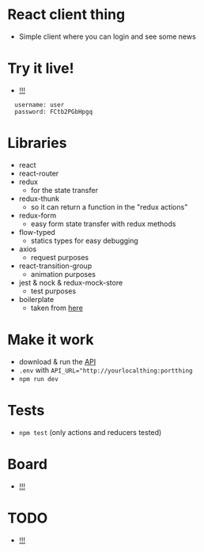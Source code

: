 # React client thing
- Simple client where you can login and see some news

# Try it live!
- [!!!](https://fw-client-ti.herokuapp.com)
```
  username: user 
  password: FCtb2PGbHpgq
```
# Libraries
- react
- react-router
- redux 
  - for the state transfer
- redux-thunk
  - so it can return a function in the "redux actions"
- redux-form
  - easy form state transfer with redux methods
- flow-typed
  - statics types for easy debugging
- axios
  - request purposes
- react-transition-group
  - animation purposes
- jest & nock & redux-mock-store
  - test purposes
- boilerplate 
  - taken from [here](https://github.com/ByronGBP/empty-project-react)

# Make it work
- download & run the [API](https://github.com/ByronGBP/server-jwt-shet)
- `.env` with `API_URL="http://yourlocalthing:portthing`
- `npm run dev`

# Tests
- `npm test` (only actions and reducers tested)

# Board
- [!!!](https://trello.com/b/4dVLMkov/fw-client)

# TODO
- [!!!](./TODO.md)